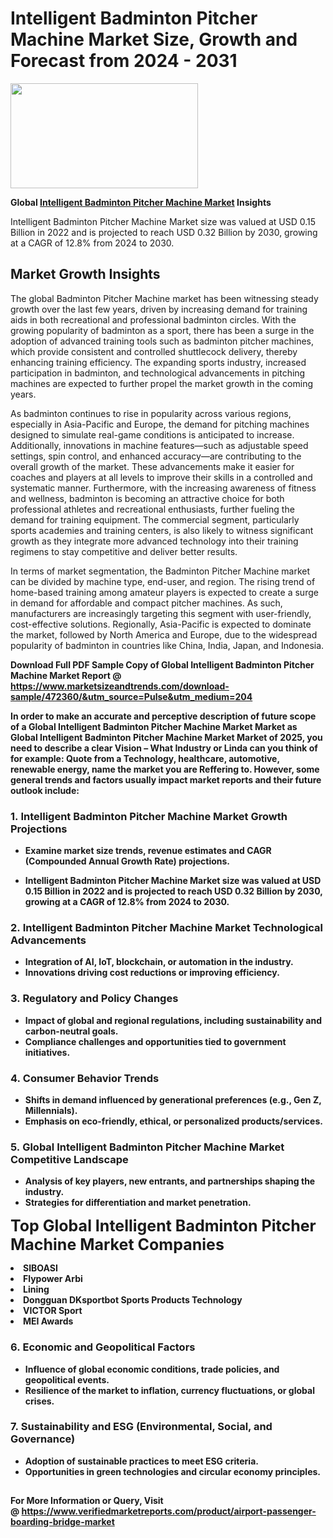<H1>Intelligent Badminton Pitcher Machine Market Size, Growth and Forecast from 2024 - 2031</H1><img class="aligncenter size-medium wp-image-584254" src="https://thirdeyenews.in/wp-content/uploads/2024/09/Global-Market-Research-300x168.jpeg" alt="" width="300" height="168" /><p><strong>Global&nbsp;<a href="https://www.marketsizeandtrends.com/download-sample/472360/&amp;utm_source=Pulse&amp;utm_medium=204">Intelligent Badminton Pitcher Machine Market</a> Insights</strong></p><p>Intelligent Badminton Pitcher Machine Market size was valued at USD 0.15 Billion in 2022 and is projected to reach USD 0.32 Billion by 2030, growing at a CAGR of 12.8% from 2024 to 2030.</p><p><h2>Market Growth Insights</h2> <p>The global Badminton Pitcher Machine market has been witnessing steady growth over the last few years, driven by increasing demand for training aids in both recreational and professional badminton circles. With the growing popularity of badminton as a sport, there has been a surge in the adoption of advanced training tools such as badminton pitcher machines, which provide consistent and controlled shuttlecock delivery, thereby enhancing training efficiency. The expanding sports industry, increased participation in badminton, and technological advancements in pitching machines are expected to further propel the market growth in the coming years.</p> <p><strong></strong></p> <p>As badminton continues to rise in popularity across various regions, especially in Asia-Pacific and Europe, the demand for pitching machines designed to simulate real-game conditions is anticipated to increase. Additionally, innovations in machine features—such as adjustable speed settings, spin control, and enhanced accuracy—are contributing to the overall growth of the market. These advancements make it easier for coaches and players at all levels to improve their skills in a controlled and systematic manner. Furthermore, with the increasing awareness of fitness and wellness, badminton is becoming an attractive choice for both professional athletes and recreational enthusiasts, further fueling the demand for training equipment. The commercial segment, particularly sports academies and training centers, is also likely to witness significant growth as they integrate more advanced technology into their training regimens to stay competitive and deliver better results.</p> <p>In terms of market segmentation, the Badminton Pitcher Machine market can be divided by machine type, end-user, and region. The rising trend of home-based training among amateur players is expected to create a surge in demand for affordable and compact pitcher machines. As such, manufacturers are increasingly targeting this segment with user-friendly, cost-effective solutions. Regionally, Asia-Pacific is expected to dominate the market, followed by North America and Europe, due to the widespread popularity of badminton in countries like China, India, Japan, and Indonesia.</p> <p><strong></p><p><span class=""><strong>Download Full PDF Sample Copy of Global Intelligent Badminton Pitcher Machine Market Report</strong> @ <a href="https://www.marketsizeandtrends.com/download-sample/472360/&amp;utm_source=Pulse&amp;utm_medium=204" target="_blank">https://www.marketsizeandtrends.com/download-sample/472360/&amp;utm_source=Pulse&amp;utm_medium=204</a></span></p><p>In order to make an accurate and perceptive description of future scope of a Global&nbsp;Intelligent Badminton Pitcher Machine Market Market as Global&nbsp;Intelligent Badminton Pitcher Machine Market Market of 2025, you need to describe a clear Vision &ndash; What Industry or Linda can you think of for example: Quote from a Technology, healthcare, automotive, renewable energy, name the market you are Reffering to. However, some general trends and factors usually impact market reports and their future outlook include:</p><h3>1.&nbsp;<strong>Intelligent Badminton Pitcher Machine Market Growth Projections</strong></h3><ul><li>Examine market size trends, revenue estimates and CAGR (Compounded Annual Growth Rate) projections.</li><li><p>Intelligent Badminton Pitcher Machine Market size was valued at USD 0.15 Billion in 2022 and is projected to reach USD 0.32 Billion by 2030, growing at a CAGR of 12.8% from 2024 to 2030.</p></li></ul><h3>2.&nbsp;<strong>Intelligent Badminton Pitcher Machine Market Technological Advancements</strong></h3><ul><li>Integration of AI, IoT, blockchain, or automation in the industry.</li><li>Innovations driving cost reductions or improving efficiency.</li></ul><h3>3.&nbsp;<strong>Regulatory and Policy Changes</strong></h3><ul><li>Impact of global and regional regulations, including sustainability and carbon-neutral goals.</li><li>Compliance challenges and opportunities tied to government initiatives.</li></ul><h3>4.&nbsp;<strong>Consumer Behavior Trends</strong></h3><ul><li>Shifts in demand influenced by generational preferences (e.g., Gen Z, Millennials).</li><li>Emphasis on eco-friendly, ethical, or personalized products/services.</li></ul><h3>5.&nbsp;<strong>Global Intelligent Badminton Pitcher Machine Market Competitive Landscape</strong></h3><ul><li>Analysis of key players, new entrants, and partnerships shaping the industry.</li><li>Strategies for differentiation and market penetration.</li></ul><p data-pm-slice="1 1 []"><span style="color: inherit; font-family: inherit; font-size: 25px;">Top Global Intelligent Badminton Pitcher Machine Market Companies</span></p><div class="" data-test-id=""><p><li>SIBOASI</li><li> Flypower Arbi</li><li> Lining</li><li> Dongguan DKsportbot Sports Products Technology</li><li> VICTOR Sport</li><li> MEI Awards</li></p></div><h3>6.&nbsp;<strong>Economic and Geopolitical Factors</strong></h3><ul><li>Influence of global economic conditions, trade policies, and geopolitical events.</li><li>Resilience of the market to inflation, currency fluctuations, or global crises.</li></ul><h3>7.&nbsp;<strong>Sustainability and ESG (Environmental, Social, and Governance)</strong></h3><ul><li>Adoption of sustainable practices to meet ESG criteria.</li><li>Opportunities in green technologies and circular economy principles.</li></ul><h2><strong style="font-size: 14px;">For More Information or Query, Visit @&nbsp;</strong><a style="background-color: #ffffff; font-size: 14px;" href="https://www.marketsizeandtrends.com/report/intelligent-badminton-pitcher-machine-market/" target="_blank">https://www.verifiedmarketreports.com/product/airport-passenger-boarding-bridge-market</a></h2>
